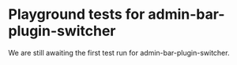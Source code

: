 # Playground tests for admin-bar-plugin-switcher
We are still awaiting the first test run for admin-bar-plugin-switcher.

